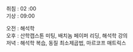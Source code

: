 취침 : 02 :00  
기상 : 09:00  
  
오전 : 해석학  
오후 : 산학캡스톤 미팅, 배치놈 페이퍼 리딩, 해석학 강의  
저녁 : 해석학 복습, 동질 최소제곱법, 마르코프 매트릭스
